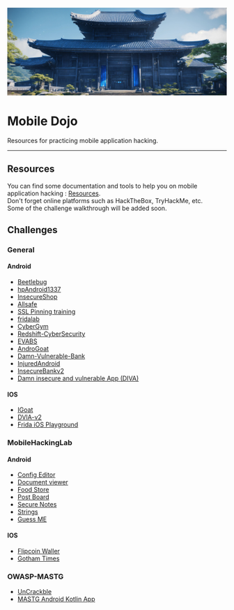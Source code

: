![banner](/images/dojo.jpg)

# Mobile Dojo  
Resources for practicing mobile application hacking.  

------

## Resources
You can find some documentation and tools to help you on mobile application hacking : [Resources](./Resources.md).  
Don't forget online platforms such as HackTheBox, TryHackMe, etc.  
Some of the challenge walkthrough will be added soon.  


## Challenges

### General
#### Android
- [Beetlebug](https://github.com/hafiz-ng/Beetlebug)
- [hpAndroid1337](https://github.com/RavikumarRamesh/hpAndro1337)
- [InsecureShop](https://github.com/hax0rgb/InsecureShop)
- [Allsafe](https://github.com/t0thkr1s/allsafe)
- [SSL Pinning training](https://github.com/aancw/android-ssl-pinning-signed-demo)
- [fridalab](https://rossmarks.uk/blog/fridalab/)
- [CyberGym](https://github.com/lucideus-repo/cybergym/tree/master/CyberGym%202/mobile)
- [Redshift-CyberSecurity](https://github.com/Redshift-CyberSecurity/VulnerableMobileApplication)
- [EVABS](https://github.com/abhi-r3v0/EVABS)
- [AndroGoat](https://github.com/satishpatnayak/AndroGoat)
- [Damn-Vulnerable-Bank](https://github.com/rewanth1997/Damn-Vulnerable-Bank)
- [InjuredAndroid](https://github.com/B3nac/InjuredAndroid)
- [InsecureBankv2](https://github.com/dineshshetty/Android-InsecureBankv2)
- [Damn insecure and vulnerable App (DIVA)](http://payatu.com/damn-insecure-and-vulnerable-app/)

#### IOS
- [IGoat](https://github.com/OWASP/igoat)
- [DVIA-v2](https://github.com/prateek147/DVIA-v2)
- [Frida iOS Playground](https://github.com/NVISOsecurity/frida-ios-playground)


### MobileHackingLab
#### Android
- [Config Editor](https://www.mobilehackinglab.com/course/lab-config-editor-rce)
- [Document viewer](https://www.mobilehackinglab.com/course/lab-document-viewer-rce)
- [Food Store](https://www.mobilehackinglab.com/course/lab-food-store)
- [Post Board](https://www.mobilehackinglab.com/course/lab-postboard)
- [Secure Notes](https://www.mobilehackinglab.com/course/lab-secure-notes)
- [Strings](https://www.mobilehackinglab.com/course/lab-strings)
- [Guess ME](https://www.mobilehackinglab.com/course/lab-guess-me)

#### IOS
- [Flipcoin Waller](https://www.mobilehackinglab.com/course/lab-flipcoin-wallet)
- [Gotham Times](https://www.mobilehackinglab.com/course/lab-gotham-times)


### OWASP-MASTG
- [UnCrackble](https://github.com/OWASP/owasp-mastg/tree/master/Crackmes/Android)
- [MASTG Android Kotlin App](https://github.com/OWASP/MASTG-Hacking-Playground)